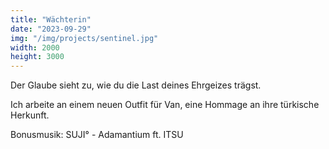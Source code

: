 ```yaml
---
title: "Wächterin"
date: "2023-09-29"
img: "/img/projects/sentinel.jpg"
width: 2000
height: 3000
---
```


Der Glaube sieht zu, wie du die Last deines Ehrgeizes trägst.

Ich arbeite an einem neuen Outfit für Van, eine Hommage an ihre türkische Herkunft.

Bonusmusik: SUJI° - Adamantium ft. ITSU

